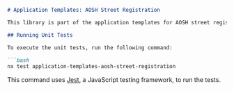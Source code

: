 ```markdown
# Application Templates: AOSH Street Registration

This library is part of the application templates for AOSH street registration. It was generated using the [Nx](https://nx.dev) framework.

## Running Unit Tests

To execute the unit tests, run the following command:

```bash
nx test application-templates-aosh-street-registration
```

This command uses [Jest](https://jestjs.io), a JavaScript testing framework, to run the tests.
```